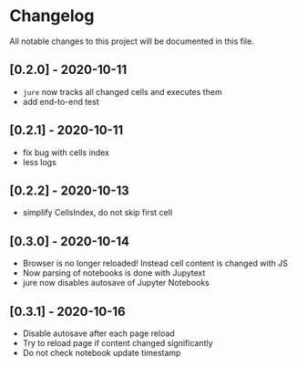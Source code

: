 # Changelog
All notable changes to this project will be documented in this file.


## [0.2.0] - 2020-10-11
* `jure` now tracks all changed cells and executes them
* add end-to-end test
## [0.2.1] - 2020-10-11
* fix bug with cells index
* less logs
## [0.2.2] - 2020-10-13
* simplify CellsIndex, do not skip first cell
## [0.3.0] - 2020-10-14
* Browser is no longer reloaded! Instead cell content is changed with JS
* Now parsing of notebooks is done with Jupytext
* jure now disables autosave of Jupyter Notebooks
## [0.3.1] - 2020-10-16
* Disable autosave after each page reload
* Try to reload page if content changed significantly
* Do not check notebook update timestamp